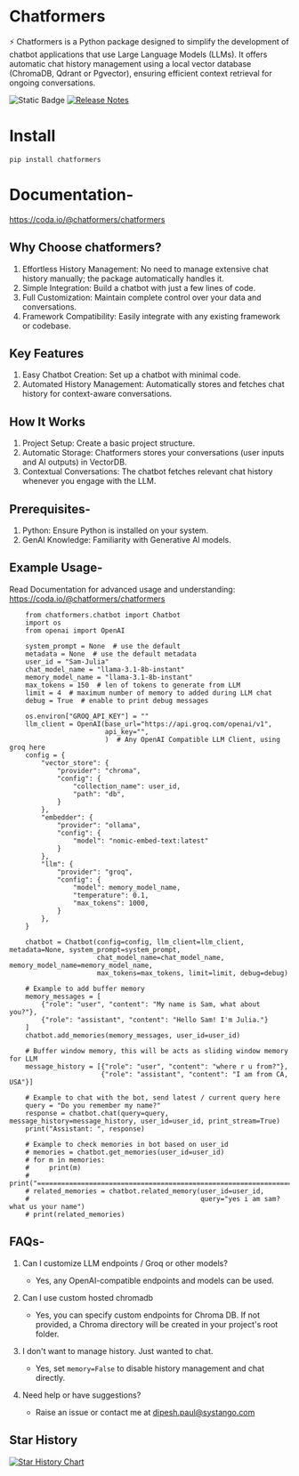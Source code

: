 # Chatformers

⚡ Chatformers is a Python package designed to simplify the development of chatbot applications that use Large Language Models (LLMs). It offers automatic chat history management using a local vector database (ChromaDB, Qdrant or Pgvector), ensuring efficient context retrieval for ongoing conversations.

![Static Badge](https://img.shields.io/badge/license-MIT?style=for-the-badge&label=MIT&link=https%3A%2F%2Fopensource.org%2Flicense%2FMIT)
[![Release Notes](https://img.shields.io/github/release/Dipeshpal/chatformers?style=flat-square)](https://github.com/Dipeshpal/chatformers/releases)

# Install

```
pip install chatformers
```

# Documentation-

https://coda.io/@chatformers/chatformers

## Why Choose chatformers?
1. Effortless History Management: No need to manage extensive chat history manually; the package automatically handles it.
2. Simple Integration: Build a chatbot with just a few lines of code.
3. Full Customization: Maintain complete control over your data and conversations.
4. Framework Compatibility: Easily integrate with any existing framework or codebase.


## Key Features
1. Easy Chatbot Creation: Set up a chatbot with minimal code.
2. Automated History Management: Automatically stores and fetches chat history for context-aware conversations.

## How It Works
1. Project Setup: Create a basic project structure.
2. Automatic Storage: Chatformers stores your conversations (user inputs and AI outputs) in VectorDB.
3. Contextual Conversations: The chatbot fetches relevant chat history whenever you engage with the LLM.


## Prerequisites-

1. Python: Ensure Python is installed on your system.
2. GenAI Knowledge: Familiarity with Generative AI models.

## Example Usage-

Read Documentation for advanced usage and understanding: https://coda.io/@chatformers/chatformers

```
    from chatformers.chatbot import Chatbot
    import os
    from openai import OpenAI

    system_prompt = None  # use the default
    metadata = None  # use the default metadata
    user_id = "Sam-Julia"
    chat_model_name = "llama-3.1-8b-instant"
    memory_model_name = "llama-3.1-8b-instant"
    max_tokens = 150  # len of tokens to generate from LLM
    limit = 4  # maximum number of memory to added during LLM chat
    debug = True  # enable to print debug messages

    os.environ["GROQ_API_KEY"] = ""
    llm_client = OpenAI(base_url="https://api.groq.com/openai/v1",
                        api_key="",
                        )  # Any OpenAI Compatible LLM Client, using groq here
    config = {
        "vector_store": {
            "provider": "chroma",
            "config": {
                "collection_name": user_id,
                "path": "db",
            }
        },
        "embedder": {
            "provider": "ollama",
            "config": {
                "model": "nomic-embed-text:latest"
            }
        },
        "llm": {
            "provider": "groq",
            "config": {
                "model": memory_model_name,
                "temperature": 0.1,
                "max_tokens": 1000,
            }
        },
    }

    chatbot = Chatbot(config=config, llm_client=llm_client, metadata=None, system_prompt=system_prompt,
                      chat_model_name=chat_model_name, memory_model_name=memory_model_name,
                      max_tokens=max_tokens, limit=limit, debug=debug)

    # Example to add buffer memory
    memory_messages = [
        {"role": "user", "content": "My name is Sam, what about you?"},
        {"role": "assistant", "content": "Hello Sam! I'm Julia."}
    ]
    chatbot.add_memories(memory_messages, user_id=user_id)

    # Buffer window memory, this will be acts as sliding window memory for LLM
    message_history = [{"role": "user", "content": "where r u from?"},
                       {"role": "assistant", "content": "I am from CA, USA"}]

    # Example to chat with the bot, send latest / current query here
    query = "Do you remember my name?"
    response = chatbot.chat(query=query, message_history=message_history, user_id=user_id, print_stream=True)
    print("Assistant: ", response)

    # Example to check memories in bot based on user_id
    # memories = chatbot.get_memories(user_id=user_id)
    # for m in memories:
    #     print(m)
    # print("================================================================")
    # related_memories = chatbot.related_memory(user_id=user_id,
    #                                           query="yes i am sam? what us your name")
    # print(related_memories)
```



## FAQs-

1. Can I customize LLM endpoints / Groq or other models?
    - Yes, any OpenAI-compatible endpoints and models can be used.

2. Can I use custom hosted chromadb
    - Yes, you can specify custom endpoints for Chroma DB. If not provided, a Chroma directory will be created in your project's root folder.

3. I don't want to manage history. Just wanted to chat.
    - Yes, set `memory=False` to disable history management and chat directly.
 
4. Need help or have suggestions?
    - Raise an issue or contact me at dipesh.paul@systango.com


## Star History

[![Star History Chart](https://api.star-history.com/svg?repos=Dipeshpal/chatformers&type=Date)](https://star-history.com/#Dipeshpal/chatformers&Date)

